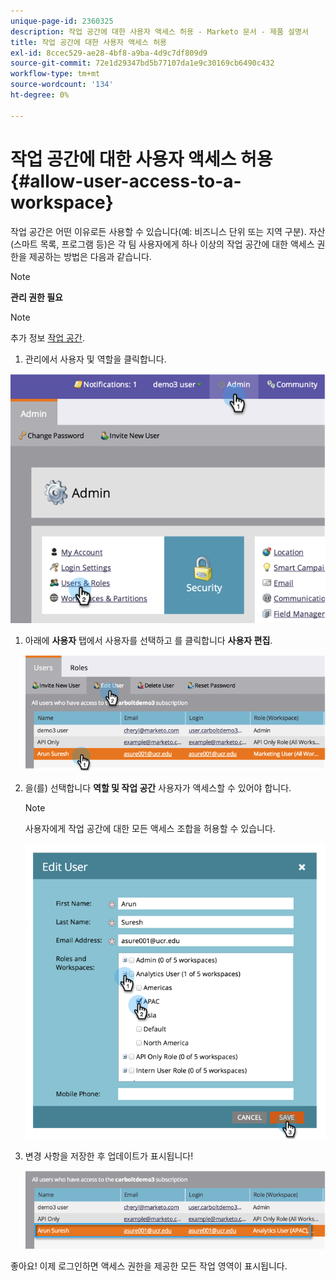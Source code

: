 ```yaml
---
unique-page-id: 2360325
description: 작업 공간에 대한 사용자 액세스 허용 - Marketo 문서 - 제품 설명서
title: 작업 공간에 대한 사용자 액세스 허용
exl-id: 8ccec529-ae28-4bf8-a9ba-4d9c7df809d9
source-git-commit: 72e1d29347bd5b77107da1e9c30169cb6490c432
workflow-type: tm+mt
source-wordcount: '134'
ht-degree: 0%

---
```


# 작업 공간에 대한 사용자 액세스 허용 {#allow-user-access-to-a-workspace}

작업 공간은 어떤 이유로든 사용할 수 있습니다(예: 비즈니스 단위 또는 지역 구분). 자산(스마트 목록, 프로그램 등)은 각 팀 사용자에게 하나 이상의 작업 공간에 대한 액세스 권한을 제공하는 방법은 다음과 같습니다.

>[!NOTE]
>
>**관리 권한 필요**

>[!NOTE]
>
>추가 정보 [작업 공간](/help/marketo/product-docs/administration/workspaces-and-person-partitions/understanding-workspaces-and-person-partitions.md).

1. 관리에서 사용자 및 역할을 클릭합니다.

![](assets/image2014-9-17-11-3a2-3a32.png)

1. 아래에 **사용자** 탭에서 사용자를 선택하고 를 클릭합니다 **사용자 편집**.

   ![](assets/image2014-9-17-11-3a2-3a46.png)

1. 을(를) 선택합니다 **역할 및 작업 공간** 사용자가 액세스할 수 있어야 합니다.

   >[!NOTE]
   >
   >사용자에게 작업 공간에 대한 모든 액세스 조합을 허용할 수 있습니다.

   ![](assets/image2014-9-17-11-3a3-3a16.png)

1. 변경 사항을 저장한 후 업데이트가 표시됩니다!

   ![](assets/image2014-9-17-11-3a3-3a31.png)

좋아요! 이제 로그인하면 액세스 권한을 제공한 모든 작업 영역이 표시됩니다.
